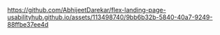 


https://github.com/AbhijeetDarekar/flex-landing-page-usabilityhub.github.io/assets/113498740/9bb6b32b-5840-40a7-9249-88ffbe37ee4d



